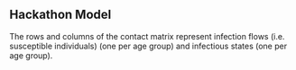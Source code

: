 ## Hackathon Model

The rows and columns of the contact matrix represent
infection flows (i.e. susceptible individuals) (one per age
group) and infectious states (one per age group).
